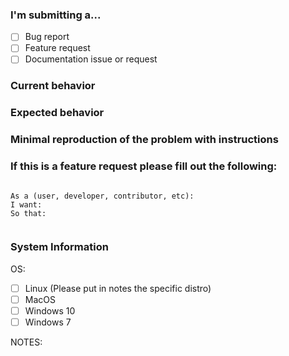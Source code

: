 <!--
PLEASE HELP US PROCESS GITHUB ISSUES FASTER BY PROVIDING THE FOLLOWING INFORMATION.
ISSUES MISSING IMPORTANT INFORMATION MAY BE CLOSED WITHOUT INVESTIGATION.
-->


### I'm submitting a...
- [ ] Bug report  <!-- Please search GitHub for a similar issue or PR before submitting -->
- [ ] Feature request
- [ ] Documentation issue or request

### Current behavior
<!-- Describe how the issue manifests. -->


### Expected behavior

### Minimal reproduction of the problem with instructions

### If this is a feature request please fill out the following:
<pre><code>
As a (user, developer, contributor, etc):
I want:
So that:
<!-- Describe the motivation or the concrete use case. -->
</code></pre>

### System Information
OS:
- [ ] Linux (Please put in notes the specific distro)
- [ ] MacOS
- [ ] Windows 10
- [ ] Windows 7

NOTES:
